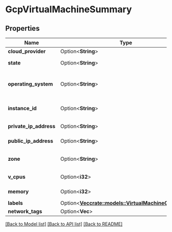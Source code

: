 # GcpVirtualMachineSummary

## Properties

Name | Type | Description | Notes
------------ | ------------- | ------------- | -------------
**cloud_provider** | Option<**String**> | Cloud provider: \"GCP\". | [optional]
**state** | Option<**String**> | Power state, for example, \"POWER ON\". | [optional]
**operating_system** | Option<**String**> | Operating system, for example: \"Microsoft Windows (64 bit)\". Searchable as String. | [optional]
**instance_id** | Option<**String**> | Instance ID, for example: \"1234567890123456789\". Searchable as String. | [optional]
**private_ip_address** | Option<**String**> | Private IP address. Searchable as String. | [optional]
**public_ip_address** | Option<**String**> | Public IP address. Searchable as String. | [optional]
**zone** | Option<**String**> | Zone is a deployment area, for example: \"us-east1-d\". Searchable as String. | [optional]
**v_cpus** | Option<**i32**> | Number of vCPU. Searchable as Numeric. | [optional]
**memory** | Option<**i32**> | Memory size in megabyte. Searchable as Numeric. | [optional]
**labels** | Option<[**Vec<crate::models::VirtualMachineGcpLabel>**](VirtualMachineGCPLabel.md)> | List of key/value labels. | [optional]
**network_tags** | Option<**Vec<String>**> | List of network tags. | [optional]

[[Back to Model list]](../README.md#documentation-for-models) [[Back to API list]](../README.md#documentation-for-api-endpoints) [[Back to README]](../README.md)


